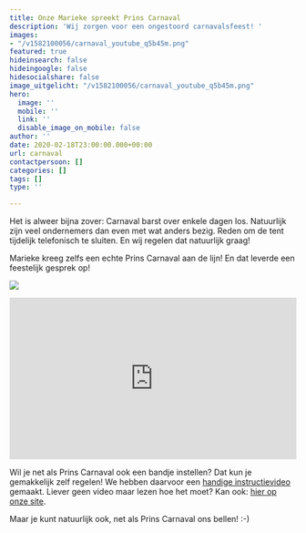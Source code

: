 ```yaml
---
title: Onze Marieke spreekt Prins Carnaval
description: 'Wij zorgen voor een ongestoord carnavalsfeest! '
images:
- "/v1582100056/carnaval_youtube_q5b45m.png"
featured: true
hideinsearch: false
hideingoogle: false
hidesocialshare: false
image_uitgelicht: "/v1582100056/carnaval_youtube_q5b45m.png"
hero:
  image: ''
  mobile: ''
  link: ''
  disable_image_on_mobile: false
author: ''
date: 2020-02-18T23:00:00.000+00:00
url: carnaval
contactpersoon: []
categories: []
tags: []
type: ''

---
```

Het is alweer bijna zover: Carnaval barst over enkele dagen los. Natuurlijk zijn veel ondernemers dan even met wat anders bezig. Reden om de tent tijdelijk telefonisch te sluiten. En wij regelen dat natuurlijk graag!

Marieke kreeg zelfs een echte Prins Carnaval aan de lijn! En dat leverde een feestelijk gesprek op!

[![](https://res.cloudinary.com/callvoip/image/upload/v1582100056/carnaval_youtube_q5b45m.png)](https://www.youtube.com/watch?v=Vef3Kv4QZeM&t=4s "Carnaval")

<div style="position: relative; padding-bottom: 56.25%; height: 0; overflow: hidden;">
<iframe src="https://www.youtube.com/embed/MX5HN2AzgU8" style="position: absolute; top: 0; left: 0; width: 100%; height: 100%; border:0;" allowfullscreen title="YouTube Video"></iframe></div>

Wil je net als Prins Carnaval ook een bandje instellen? Dat kun je gemakkelijk zelf regelen! We hebben daarvoor een [handige instructievideo](https://www.callvoip.nl/cast/ "Casts") gemaakt. Liever geen video maar lezen hoe het moet? Kan ook: [hier op onze site](https://www.callvoip.nl/ondersteuning/simmpl-instellen/feestdagen-instellen/ "support feestdagen").

Maar je kunt natuurlijk ook, net als Prins Carnaval ons bellen! :-)
